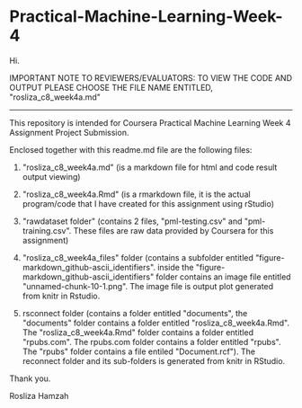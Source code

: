 # Practical-Machine-Learning-Week-4

Hi.

IMPORTANT NOTE TO REVIEWERS/EVALUATORS: TO VIEW THE CODE AND OUTPUT PLEASE CHOOSE THE FILE NAME ENTITLED, "rosliza_c8_week4a.md"


--------------------------------------------------------------------------------------------------------

This repository is intended for Coursera Practical Machine Learning Week 4 Assignment Project Submission.

Enclosed together with this readme.md file are the following files:

1. "rosliza_c8_week4a.md" (is a markdown file for html and code result output viewing)

2. "rosliza_c8_week4a.Rmd" (is a rmarkdown file, it is the actual program/code that I have created for this assignment using rStudio)

3. "rawdataset folder" (contains 2 files, "pml-testing.csv" and "pml-training.csv". These files are raw data provided by Coursera for this assignment)

4. "rosliza_c8_week4a_files" folder (contains a subfolder entitled "figure-markdown_github-ascii_identifiers". inside the "figure-markdown_github-ascii_identifiers" folder contains an image file entitled "unnamed-chunk-10-1.png". The image file is output plot generated from knitr in Rstudio.

5. rsconnect folder (contains a folder entitled "documents", the "documents" folder contains a folder entitled "rosliza_c8_week4a.Rmd". The "rosliza_c8_week4a.Rmd" folder contains a folder entitled "rpubs.com". The rpubs.com folder contains a folder entitled "rpubs". The "rpubs" folder contains a file entiled "Document.rcf"). The reconnect folder and its sub-folders is generated from knitr in RStudio.

Thank you.

Rosliza Hamzah
